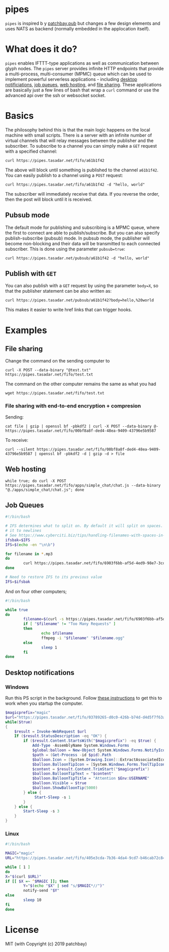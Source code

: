 # pipes

`pipes` is inspired b y [patchbay.pub](https://github.com/patchbay-pub/patchbay-simple-server) but changes a few design elements and uses NATS as backend (normally embedded in the applocation itself).

# What does it do?
`pipes` enables IFTTT-type applications as well as communication between glyph nodes. The `pipes` server provides infinite HTTP endpoints that provide a multi-process, multi-consumer (MPMC) queue which can be used to implement powerful serverless applications - including [desktop notificiations](#desktop-notifications), [job queues](#job-queues), [web hosting](#web-hosting), and [file sharing](#file-sharing). These applications are basically just a few lines of bash that wrap a `curl` command or use the advanced api over the ssh or websocket socket.

# Basics

The philosophy behind this is that the main logic happens on the local machine with small scripts. There is a server with an infinite number of virtual channels that will relay messages between the publisher and the subscriber. To subscribe to a channel you can simply make a `GET` request with a specified channel:

    curl https://pipes.tasadar.net/fifo/a61b1f42
    
The above will block until something is published to the channel `a61b1f42`. You can easily publish to a channel using a `POST` request:

    curl https://pipes.tasadar.net/fifo/a61b1f42 -d "hello, world"

The subscriber will immediately receive that data. If you reverse the order, then the post will block until it is received.

## Pubsub mode

The default mode for publishing and subscribing is a MPMC queue, where the first to connect are able to publish/subscribe. But you can also specify publish-subscribe (pubsub) mode. In pubsub mode, the publisher will become non-blocking and their data will be transmitted to each connected subscriber. This is done using the parameter `pubsub=true`:

    curl https://pipes.tasadar.net/pubsub/a61b1f42 -d "hello, world"

## Publish with `GET`

You can also publish with a `GET` request by using the parameter `body=X`, so that the publisher statement can be also written as:

    curl https://pipes.tasadar.net/pubsub/a61b1f42?body=hello,%20world

This makes it easier to write href links that can trigger hooks.

# Examples 

## File sharing

Change the command on the sending computer to

    curl -X POST --data-binary "@test.txt" https://pipes.tasadar.net/fifo/test.txt
    
The command on the other computer remains the same as what you had

    wget https://pipes.tasadar.net/fifo/test.txt
    
### File sharing with end-to-end encryption + compresion

Sending:

    cat file | gzip | openssl bf -pbkdf2 | curl -X POST --data-binary @- https://pipes.tasadar.net/fifo/00bf8a8f-ded4-48ea-9409-43796e5b9587
  
To receive:

    curl --silent https://pipes.tasadar.net/fifo/00bf8a8f-ded4-48ea-9409-43796e5b9587 | openssl bf -pbkdf2 -d | gzip -d > file


## Web hosting 

```
while true; do curl -X POST https://pipes.tasadar.net/fifo/apps/simple_chat/chat.js --data-binary "@./apps/simple_chat/chat.js"; done
```

## Job Queues

```bash
#!/bin/bash

# IFS determines what to split on. By default it will split on spaces. Change
# it to newlines
# See https://www.cyberciti.biz/tips/handling-filenames-with-spaces-in-bash.html
ifsbak=$IFS
IFS=$(echo -en "\n\b")

for filename in *.mp3
do
        curl https://pipes.tasadar.net/fifo/6903f6bb-af5d-4ed9-98e7-3cdf1b5fa386 -d $filename
done

# Need to restore IFS to its previous value
IFS=$ifsbak
```

And on four other computers;

```bash
#!/bin/bash

while true
do
        filename=$(curl -s https://pipes.tasadar.net/fifo/6903f6bb-af5d-4ed9-98e7-3cdf1b5fa386)
        if [ "$filename" != "Too Many Requests" ]
        then
                echo $filename
                ffmpeg -i "$filename" "$filename.ogg"
        else
                sleep 1
        fi
done
```
 
## Desktop notifications

### Windows

Run this PS script in the background. Follow [these instructions](https://stackoverflow.com/questions/20575257/how-do-i-run-a-powershell-script-when-the-computer-starts) to get this to work when you startup the computer.

```powershell
$magicprefix="magic"
$url="https://pipes.tasadar.net/fifo/03789265-d0c0-426b-b74d-d4d5f7f63a62"
while($true)
{
    $result = Invoke-WebRequest $url
    If ($result.StatusDescription -eq "OK") {
        if ($result.Content.StartsWith("$magicprefix") -eq $true) {
            Add-Type -AssemblyName System.Windows.Forms 
            $global:balloon = New-Object System.Windows.Forms.NotifyIcon
            $path = (Get-Process -id $pid).Path
            $balloon.Icon = [System.Drawing.Icon]::ExtractAssociatedIcon($path) 
            $balloon.BalloonTipIcon = [System.Windows.Forms.ToolTipIcon]::Warning 
            $content = $result.Content.TrimStart("$magicprefix")
            $balloon.BalloonTipText = "$content"
            $balloon.BalloonTipTitle = "Attention $Env:USERNAME" 
            $balloon.Visible = $true 
            $balloon.ShowBalloonTip(5000)        
        } else {
             Start-Sleep -s 1
        }
    } else {
        Start-Sleep -s 3
    }
}
```

### Linux

```bash
#!/bin/bash

MAGIC="magic"
URL="https://pipes.tasadar.net/fifo/405e3cda-7b36-4da4-9cd7-b46cab72c84b"

while [ 1 ]
do
X="$(curl $URL)"
if [[ $X =~ ^$MAGIC ]]; then
        Y="$(echo "$X" | sed "s/$MAGIC*//")"
        notify-send "$Y"
else
        sleep 10
fi
done
```    

# License

MIT (with Copyright (c) 2019 patchbay)